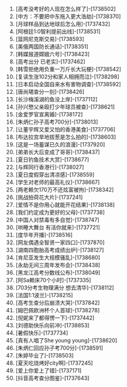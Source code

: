 
1. [高考没考好的人现在怎么样了]-[1738502]
1. [中方：不要把中东拖入更大浩劫]-[1738370]
1. [月球样品到达地球后怎么用]-[1737432]
1. [阿根廷1:0智利提前出线]-[1738531]
1. [篮网尼克斯交易]-[1738593]
1. [美俄两国防长通话]-[1738351]
1. [韩媒报道嫦娥六号]-[1738423]
1. [高考出分 已老实]-[1737462]
1. [韩雪拒绝用负重一万斤长大玩梗]-[1738542]
1. [复读生涨102分和家人相拥而泣]-[1738298]
1. [日本启动全国自来水有害物调查]-[1738592]
1. [唐尚珺查分一刻]-[1738426]
1. [长沙梅溪湖的鱼没上岸]-[1737112]
1. [孙兴慜父亲殴打少年球员被查]-[1738621]
1. [金爱罗官宣离婚]-[1738172]
1. [朱炳仁孙子高考700分]-[1738013]
1. [让董宇辉又爱又怕的香港美食]-[1737706]
1. [布达拉宫旱地拔葱是怎么拍的]-[1738603]
1. [这是一场蓄谋已久的浪漫]-[1737920]
1. [弟弟长大后变成了哥哥]-[1738437]
1. [夏日钓鱼技术大赏]-[1738677]
1. [与辉同行香港行]-[1738027]
1. [夏日度假穿出清凉感]-[1738559]
1. [学生对老师的最高礼仪]-[1738667]
1. [两老赖欠170万不还炫富被拘]-[1738342]
1. [挑战拍荷花大片]-[1737241]
1. [爱情不是你用心就能开花结果]-[1738138]
1. [我们约定成为更好的父母]-[1737738]
1. [中国人对禁毒有多自觉]-[1738747]
1. [哄睡大舞台 有活你就来]-[1737721]
1. [度华年开播]-[1738516]
1. [网友偶遇全智贤一家四口]-[1737870]
1. [湖南四胞胎高考成绩出炉]-[1738127]
1. [肯尼亚发生大规模骚乱]-[1738680]
1. [永劫无间三周年发布会]-[1738438]
1. [黑龙江高考分数线公布]-[1738049]
1. [阿Sa赖床70个小时]-[1737335]
1. [703分考生物理满分 想去清华]-[1738112]
1. [法国1:1波兰]-[1738215]
1. [高考生查分后崩溃大哭]-[1737842]
1. [姆巴佩欧洲杯个人首球]-[1738278]
1. [倪妮来了都得愣一下]-[1737442]
1. [刘德助快乐向前冲]-[1738853]
1. [暑假快乐]-[1737734]
1. [真有人唱了She young young]-[1738620]
1. [朱炳仁回应孙子考700分]-[1738591]
1. [朱婷毕业了]-[1738503]
1. [夏天吃烧烤好city啊]-[1737245]
1. [爱上你爱上了错]-[1737171]
1. [抖音高考查分图鉴]-[1737643]